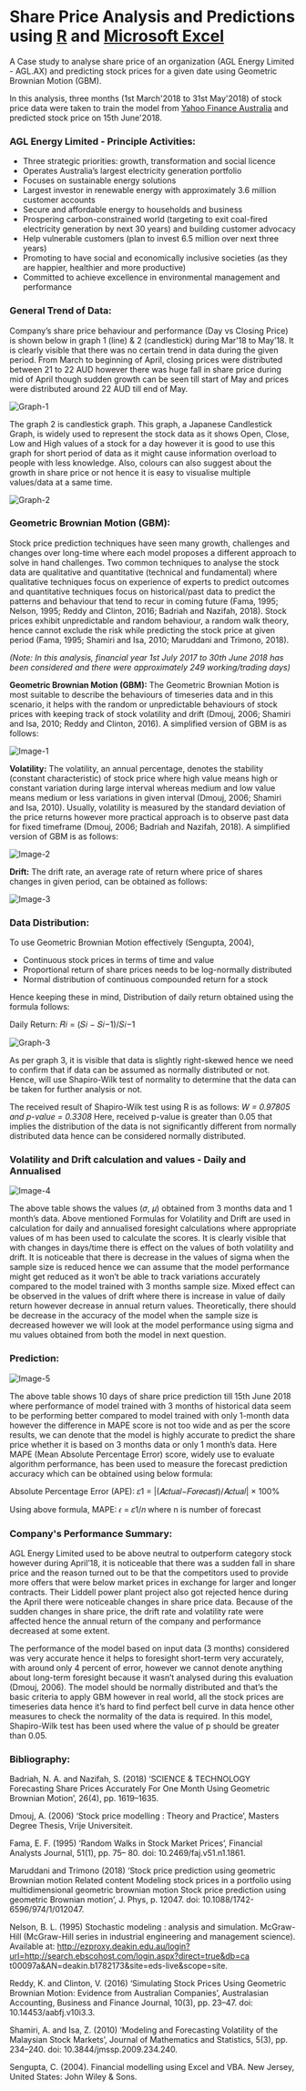 # Share Price Analysis and Predictions using [R](/Program.R) and [Microsoft Excel](/Calculation.xlsx)

A Case study to analyse share price of an organization (AGL Energy Limited - AGL.AX) and predicting stock prices for a given date using Geometric Brownian Motion (GBM).

In this analysis, three months (1st March'2018 to 31st May'2018) of stock price data were taken to train the model from [Yahoo Finance Australia](https://au.finance.yahoo.com/quote/AGL.AX?p=AGL.AX&.tsrc=fin-srch) and predicted stock price on 15th June'2018.

### AGL Energy Limited - Principle Activities:
- Three strategic priorities: growth, transformation and social licence
- Operates Australia’s largest electricity generation portfolio
- Focuses on sustainable energy solutions
- Largest investor in renewable energy with approximately 3.6 million customer accounts
- Secure and affordable energy to households and business
- Prospering carbon-constrained world (targeting to exit coal-fired electricity generation by next 30 years) and building customer advocacy
- Help vulnerable customers (plan to invest 6.5 million over next three years)
- Promoting to have social and economically inclusive societies (as they are happier, healthier and more productive)
- Committed to achieve excellence in environmental management and performance

### General Trend of Data:
Company’s share price behaviour and performance (Day vs Closing Price) is shown below in graph 1 (line) & 2 (candlestick) during Mar’18 to May’18. It is clearly visible that there was no certain trend in data during the given period. From March to beginning of April, closing prices were distributed between 21 to 22 AUD however there was huge fall in share price during mid of April though sudden growth can be seen till start of May and prices were distributed around 22 AUD till end of May.

![Graph-1](/Images/LineGraph_Overview.png)

The graph 2 is candlestick graph. This graph, a Japanese Candlestick Graph, is widely used to represent the stock data as it shows Open, Close, Low and High values of a stock for a day however it is good to use this graph for short period of data as it might cause information overload to people with less knowledge. Also, colours can also suggest about the growth in share price or not hence it is easy to visualise multiple values/data at a same time.

![Graph-2](/Images/CandlestickGraph_Overview.png)

### Geometric Brownian Motion (GBM):
Stock price prediction techniques have seen many growth, challenges and changes over long-time where each model proposes a different approach to solve in hand challenges. Two common techniques to analyse the stock data are qualitative and quantitative (technical and fundamental) where qualitative techniques focus on experience of experts to predict outcomes and quantitative techniques focus on historical/past data to predict the patterns and behaviour that tend to recur in coming future (Fama, 1995; Nelson, 1995; Reddy and Clinton, 2016; Badriah and Nazifah, 2018). Stock prices exhibit unpredictable and random behaviour, a random walk theory, hence cannot exclude the risk while predicting the stock price at given period (Fama, 1995; Shamiri and Isa, 2010; Maruddani and Trimono, 2018).

*(Note: In this analysis, financial year 1st July 2017 to 30th June 2018 has been considered and there were approximately 249 working/trading days)*

**Geometric Brownian Motion (GBM):** The Geometric Brownian Motion is most suitable to describe the behaviours of timeseries data and in this scenario, it helps with the random or unpredictable behaviours of stock prices with keeping track of stock volatility and drift (Dmouj, 2006; Shamiri and Isa, 2010; Reddy and Clinton, 2016).
A simplified version of GBM is as follows:

![Image-1](/Images/Image1.png)

**Volatility:** The volatility, an annual percentage, denotes the stability (constant characteristic) of stock price where high value means high or constant variation during large interval whereas medium and low value means medium or less variations in given interval (Dmouj, 2006; Shamiri and Isa, 2010). Usually, volatility is measured by the standard deviation of the price returns however more practical approach is to observe past data for fixed timeframe (Dmouj, 2006; Badriah and Nazifah, 2018).
A simplified version of GBM is as follows:

![Image-2](/Images/Image2.png)

**Drift:** The drift rate, an average rate of return where price of shares changes in given period, can be obtained as follows:

![Image-3](/Images/Image3.png)

### Data Distribution:
To use Geometric Brownian Motion effectively (Sengupta, 2004),
- Continuous stock prices in terms of time and value
- Proportional return of share prices needs to be log-normally distributed
- Normal distribution of continuous compounded return for a stock

Hence keeping these in mind,
Distribution of daily return obtained using the formula follows: 

Daily Return: 𝑅𝑖 = (𝑆𝑖 − 𝑆𝑖−1)/𝑆𝑖−1

![Graph-3](/Images/Daily_Return_Distribution.png)

As per graph 3, it is visible that data is slightly right-skewed hence we need to confirm that if data can be assumed as normally distributed or not. Hence, will use Shapiro-Wilk test of normality to determine that the data can be taken for further analysis or not.

The received result of Shapiro-Wilk test using R is as follows:
*W = 0.97805 and p-value = 0.3308*
Here, received p-value is greater than 0.05 that implies the distribution of the data is not significantly different from normally distributed data hence can be considered normally distributed.

### Volatility and Drift calculation and values - Daily and Annualised
![Image-4](/Images/Image4.png)

The above table shows the values (𝜎, 𝜇) obtained from 3 months data and 1 month’s data. Above mentioned Formulas for Volatility and Drift are used in calculation for daily and annualised foresight calculations where appropriate values of m has been used to calculate the scores. It is clearly visible that with changes in days/time there is effect on the values of both volatility and drift. It is noticeable that there is decrease in the values of sigma when the sample size is reduced hence we can assume that the model performance might get reduced as it won’t be able to track variations accurately compared to the model trained with 3 months sample size. Mixed effect can be observed in the values of drift where there is increase in value of daily return however decrease in annual return values. Theoretically, there should be decrease in the accuracy of the model when the sample size is decreased however we will look at the model performance using sigma and mu values obtained from both the model in next question.

### Prediction:
![Image-5](/Images/Image5.png)

The above table shows 10 days of share price prediction till 15th June 2018 where performance of model trained with 3 months of historical data seem to be performing better compared to model trained with only 1-month data however the difference in MAPE score is not too wide and as per the score results, we can denote that the model is highly accurate to predict the share price whether it is based on 3 months data or only 1 month’s data.
Here MAPE (Mean Absolute Percentage Error) score, widely use to evaluate algorithm performance, has been used to measure the forecast prediction accuracy which can be obtained using below formula:

Absolute Percentage Error (APE): 𝜀1 = |(𝐴𝑐𝑡𝑢𝑎𝑙−𝐹𝑜𝑟𝑒𝑐𝑎𝑠𝑡)/𝐴𝑐𝑡𝑢𝑎𝑙| × 100%

Using above formula, MAPE: 𝜖 = 𝜀1/𝑛 where n is number of forecast

### Company's Performance Summary:
AGL Energy Limited used to be above neutral to outperform category stock however during April’18, it is noticeable that there was a sudden fall in share price and the reason turned out to be that the competitors used to provide more offers that were below market prices in exchange for larger and longer contracts. Their Liddell power plant project also got rejected hence during the April there were noticeable changes in share price data. Because of the sudden changes in share price, the drift rate and volatility rate were affected hence the annual return of the company and performance decreased at some extent.

The performance of the model based on input data (3 months) considered was very accurate hence it helps to foresight short-term very accurately, with around only 4 percent of error, however we cannot denote anything about long-term foresight because it wasn’t analysed during this evaluation (Dmouj, 2006). The model should be normally distributed and that’s the basic criteria to apply GBM however in real world, all the stock prices are timeseries data hence it’s hard to find perfect bell curve in data hence other measures to check the normality of the data is required. In this model, Shapiro-Wilk test has been used where the value of p should be greater than 0.05.

### Bibliography:
Badriah, N. A. and Nazifah, S. (2018) ‘SCIENCE & TECHNOLOGY Forecasting Share Prices Accurately For One Month Using Geometric Brownian Motion’, 26(4), pp. 1619–1635.

Dmouj, A. (2006) ‘Stock price modelling : Theory and Practice’, Masters Degree Thesis, Vrije Universiteit.

Fama, E. F. (1995) ‘Random Walks in Stock Market Prices’, Financial Analysts Journal, 51(1), pp. 75– 80. doi: 10.2469/faj.v51.n1.1861.

Maruddani and Trimono (2018) ‘Stock price prediction using geometric Brownian motion Related content Modeling stock prices in a portfolio using multidimensional geometric brownian motion Stock price prediction using geometric Brownian motion’, J. Phys, p. 12047. doi: 10.1088/1742- 6596/974/1/012047.

Nelson, B. L. (1995) Stochastic modeling : analysis and simulation. McGraw-Hill (McGraw-Hill series in industrial engineering and management science). Available at: http://ezproxy.deakin.edu.au/login?url=http://search.ebscohost.com/login.aspx?direct=true&db=ca t00097a&AN=deakin.b1782173&site=eds-live&scope=site.

Reddy, K. and Clinton, V. (2016) ‘Simulating Stock Prices Using Geometric Brownian Motion: Evidence from Australian Companies’, Australasian Accounting, Business and Finance Journal, 10(3), pp. 23–47. doi: 10.14453/aabfj.v10i3.3.

Shamiri, A. and Isa, Z. (2010) ‘Modeling and Forecasting Volatility of the Malaysian Stock Markets’, Journal of Mathematics and Statistics, 5(3), pp. 234–240. doi: 10.3844/jmssp.2009.234.240.

Sengupta, C. (2004). Financial modelling using Excel and VBA. New Jersey, United States: John Wiley & Sons.